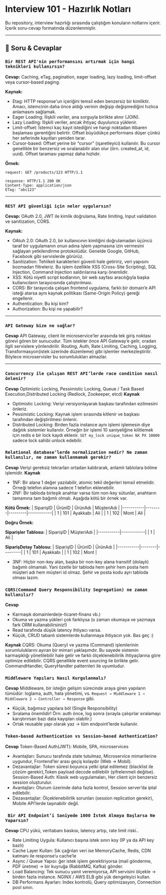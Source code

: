 # Interview 101 - Hazırlık Notları

Bu repository, interview hazırlığı sırasında çalıştığım konuların notlarını içerir. İçerik soru-cevap formatında düzenlenmiştir.

---

## 📝 Soru & Cevaplar

### `Bir REST API'nin performansını artırmak için hangi teknikleri kullanırsın?`

**Cevap:** Caching, eTag, pagination, eager loading, lazy loading, limit-offset veya cursor-based paging.

**Kaynak:** 
- Etag: HTTP response'un içeriğini temsil eden benzersiz bir kimliktir. Amacı, istemcinin daha önce aldığı verinin değişip değişmediğini hızlıca anlamasını sağlamak. 
- Eager Loading: İlişkili veriler, ana sorguyla birlikte alınır (JOIN).
- Lazy Loading: İlişkili veriler, ancak ihtiyaç duyulunca yüklenir.
- Limit-offset: İstemci kaç kayıt istediğini ve hangi noktadan itibaren başlaması gerentiğini belirtir. Offset büyüdükçe performans düşer çünkü her seferinde kayıtları yeniden tarar.
- Cursor-based: Offset yerine bir “cursor” (işaretleyici) kullanılır. Bu cursor genellikle bir benzersiz ve sıralanabilir alan olur (örn. created_at, id, uuid). Offset taraması yapmaz daha hızlıdır.

**Örnek:**
```
request: GET /products/123 HTTP/1.1

response: HTTP/1.1 200 OK
Content-Type: application/json
ETag: "abc123"
```

---

### `REST API güvenliği için neler uygularsın?`
**Cevap:** OAuth 2.0, JWT ile kimlik doğrulama, Rate limiting, Input validation ve sanitization, CORS.

**Kaynak:** 
- OAtuh 2.0: OAuth 2.0, bir kullanıcının kimliğini doğrulamadan üçüncü taraf bir uygulamanın onun adına işlem yapmasına izin vermesini sağlayan yetkilendirme protokolüdür. Genelde Google, GitHub, Facebook gibi servislerde görürüz.
- Sanitization: Tehlikeli karakterleri güvenli hale getiririz, veri yapısını bozmadan filtreleriz. Bu işlem özellikle XSS (Cross-Site Scripting), SQL Injection, Command Injection saldırılarına karşı önemlidir.
- XSS: Kötü niyetli script kodlarının, bir web sayfası aracılığıyla başka kullanıcıların tarayıcısında çalıştırılması.
- CORS: Bir tarayıcıda çalışan frontend uygulama, farklı bir domain’e API isteği atarsa aynı kaynak politikası (Same-Origin Policy) gereği engellenir.
- Authentication: Bu kişi kim?
- Authorization: Bu kişi ne yapabilir?
---

### `API Gateway bize ne sağlar?`
**Cevap** API Gateway, client ile microservice’ler arasında tek giriş noktası görevi gören bir sunucudur.
Tüm istekler önce API Gateway’e gelir, oradan ilgili servislere yönlendirilir. Routing, Auth, Rate Limiting, Caching, Logging, Transformasyon(istek üzerinde düzenleme) gibi işlemler merkezleştirilir. Böylece microservisler bu sorumlulukları almazlar.

---

### `Concurrency ile çalışan REST API’lerde race condition nasıl önlenir?`
**Cevap** Optimistic Locking, Pessimistic Locking, Queue / Task Based Execution,Distributed Locking (Redlock, Zookeeper, etcd)
**Kaynak**
- Optimistic Locking: Veriyi versiyonlayarak başkası tarafından ezilmesini önleriz.
- Pessimistic Locking: Kaynak işlem sırasında kitlenir ve başkası tarafından değiştirilmesi önlenir.
- Distributed Locking: Birden fazla instance aynı işlemi işlemesin diye dağıtık sistemler kullanılır. Örneğin bir işlemi 10 saniyeliğine kilitlemek için redis e bir lock kaydı eklenir. `SET my_lock unique_token NX PX 10000` sadece lock sahibi unlock edebilir.

### `Relational database’lerde normalization nedir? Ne zaman kullanılır, ne zaman kullanmamak gerekir?`

**Cevap** Veriyi gereksiz tekrarları ortadan kaldırarak, anlamlı tablolara bölme işlemidir.
**Kaynak**
- 1NF: Bir alana 1 değer yazılabilir, atomic tekil değerleri temsil etmelidir. Örneği telefon alanına sadece 1 telefon eklenebilir.
- 2NF: Bir tabloda birleşik anahtar varsa tüm non-key sütunlar, anahtarın tamamına tam bağımlı olmalı. Aşağıda kötü bir örnek var.

**Kötü Örnek:**
| SiparişID | ÜrünID | ÜrünAdı | MüşteriAdı |
|-----------|--------|---------|------------|
| 1         | 101    | Ayakkabı | Ali        |
| 1         | 102    | Mont     | Ali        |

**Doğru Örnek:**

**Siparişler Tablosu:**
| SiparişID | MüşteriAdı |
|-----------|------------|
| 1         | Ali        |

**SiparişDetay Tablosu:**
| SiparişID | ÜrünID | ÜrünAdı |
|-----------|--------|---------|
| 1         | 101    | Ayakkabı |
| 1         | 102    | Mont     |
- 3NF: Hiçbir non-key alan, başka bir non-key alana transitif (dolaylı) bağımlı olmamalı. Yani özetle bir tabloda hem şehir hem posta hem müşteri adı hem müşteri id olmaz. Şehir ve posta kodu ayrı tabloda olması lazım.


### `CQRS(Command Query Responsibility Segregation) ne zaman kullanılır?`
**Cevap**
- Karmaşık domainlerde(e-ticaret-finans vb.)
- Okuma ve yazma yükleri çok farklıysa (o zaman okumaya ve yazmaya fark ORM kullanabilirsiniz!)
- Read tarafında düşük latency ihtiyacı varsa.
- Küçük, CRUD tabanlı sistemlerde kullanmaya ihtiyacın yok. Bas geç :)

**Kaynak**
CQRS: Okuma (Query) ve yazma (Command) işlemlerinin sorumluluklarını ayıran bir mimari yaklaşımdır.
Bu sayede sistemin karmaşıklığı yönetilebilir hale gelir ve farklı ölçeklenebilirlik ihtiyaçlarına göre optimize edilebilir. CQRS genellikle event sourcing ile birlikte gelir.	CommandHandler, QueryHandler patternleri ile uyumludur.

### `Middleware Yapıları Nasıl Kurgulanmalı?`
**Cevap**
Middleware, bir isteğin gelişim sürecinde araya giren yapıların tümüdür: loglama, auth, hata yönetimi, vs.
``Request → Middleware 1 → Middleware 2 → Controller → Response`` gibi.
- Küçük, bağımsız yapılara böl (Single Responsibility)
- Sıralama önemlidir! Örn: auth önce, log sonra (sırayla çalışırlar sıralamayı karıştırırsan bazı data kayıpları olabilir.)
- Ortak reusable yapı olarak yaz → tüm endpoint’lerde kullanılır.

### `Token-based Authentication vs Session-based Authentication?`
**Cevap**
Token-Based Auth(JWT): Mobile, SPA, microservices
- Avantajları: Sunucu tarafında state tutulmaz, Microservice mimarilerine uygundur, Frontend’ler arası geçiş kolaydır (Web → Mobil).
- Dezavantajlar: Token süresi boyunca yetki iptal edilemez (blacklist ile çözüm gerekir),Token payload decode edilebilir (şifrelenmeli değilse).
Session-Based Auth: Klasik web uygulamaları, Her client için benzersiz session oluşturulur.
- Avantajları: Oturum üzerinde daha fazla kontrol, Session server’da iptal edilebilir.
- Dezavantajlar: Ölçeklenebilirlik sorunları (session replication gerekir), Mobile API’lerde taşınabilir değil.

### ` Bir API Endpoint’i Saniyede 1000 İstek Almaya Başlarsa Ne Yaparsın?`
**Cevap**
CPU yükü, veritabanı baskısı, latency artışı, rate limit riski..
- Rate Limiting Uygula: Kullanıcı başına istek sınırı koy (IP ya da API key bazlı)
- Cache Layer Kullan: Sık çağrılan veri ise MemoryCache, Redis, CDN katmanı ile response’u cache’le
- Async / Queue Yapısı: ğer istek işlem gerektiriyorsa (mail gönderme, PDF üretme) → bir kuyruğa (RabbitMQ, Kafka) gönder.
- Load Balancing: Tek sunucu yanıt veremiyorsa, API servisini ölçekle → birden fazla instance. NGINX / AWS ELB gibi yük dengeleyici kullan.
- DB Performans Ayarları: Index kontrolü, Query optimizasyon, Connection pool sınırı.

